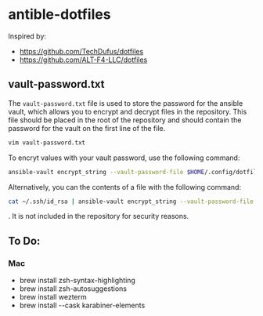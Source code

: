 # antible-dotfiles
Inspired by: 
- https://github.com/TechDufus/dotfiles
- https://github.com/ALT-F4-LLC/dotfiles

## vault-password.txt
The `vault-password.txt` file is used to store the password for the ansible vault, which allows you to encrypt and decrypt files in the repository. This file should be placed in the root of the repository and should contain the password for the vault on the first line of the file.

```bash
vim vault-password.txt
```

To encryt values with your vault password, use the following command:

```bash
ansible-vault encrypt_string --vault-password-file $HOME/.config/dotfiles/vault-password.txt 'mysupersecretvalue' --name 'MY_SECRET_VAR'
```

Alternatively, you can the contents of a file with the following command:

```bash
cat ~/.ssh/id_rsa | ansible-vault encrypt_string --vault-password-file $HOME/.config/dotfiles/vault-password.txt --stdin-name "id_rsa"
```


. It is not included in the repository for security reasons.


## To Do:
### Mac
- brew install zsh-syntax-highlighting
- brew install zsh-autosuggestions
- brew install wezterm
- brew install --cask karabiner-elements
